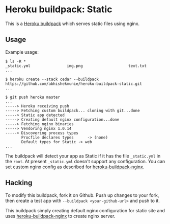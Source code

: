 Heroku buildpack: Static
============================

This is a [Heroku buildpack](http://devcenter.heroku.com/articles/buildpack) which serves static files using nginx.

Usage
-----

Example usage:

    $ ls -R *
    _static.yml   		       img.png                    text.txt
    ...

    $ heroku create --stack cedar --buildpack https://github.com/abhishekmunie/heroku-buildpack-static.git
    ...

    $ git push heroku master
    ...
    -----> Heroku receiving push
    -----> Fetching custom buildpack... cloning with git...done
    -----> Static app detected
    -----> Creating default nginx configuration...done
    -----> Fetching nginx binaries
    -----> Vendoring nginx 1.0.14
    -----> Discovering process types
           Procfile declares types      -> (none)
           Default types for Static -> web
    ...

The buildpack will detect your app as Static if it has the file `_static.yml` in the `root`. At present `_static.yml` doesn't support any configuration.
You can set custom nginx config as described for [heroku-buildpack-nginx](https://github.com/abhishekmunie/heroku-buildpack-nginx).

Hacking
-------

To modify this buildpack, fork it on Github. Push up changes to your fork, then
create a test app with `--buildpack <your-github-url>` and push to it.

This buildpack simply creating default nginx configuration for static site
and uses [heroku-buildpack-nginx](https://github.com/abhishekmunie/heroku-buildpack-nginx) to create nginx server.
